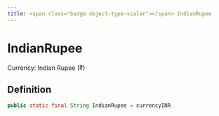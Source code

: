 ```yaml
---
title: <span class="badge object-type-scalar"></span> IndianRupee
---
```

# <span class="badge object-type-scalar"></span> IndianRupee

Currency: Indian Rupee (₹)

## Definition

```java
public static final String IndianRupee = currencyINR
```
